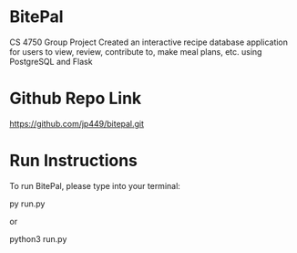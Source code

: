 # BitePal
CS 4750 Group Project
Created an interactive recipe database application for users to view, review, contribute to, make meal plans, etc. using PostgreSQL and Flask

# Github Repo Link
https://github.com/jp449/bitepal.git

# Run Instructions
To run BitePal, please type into your terminal:

py run.py 

or 

python3 run.py 

